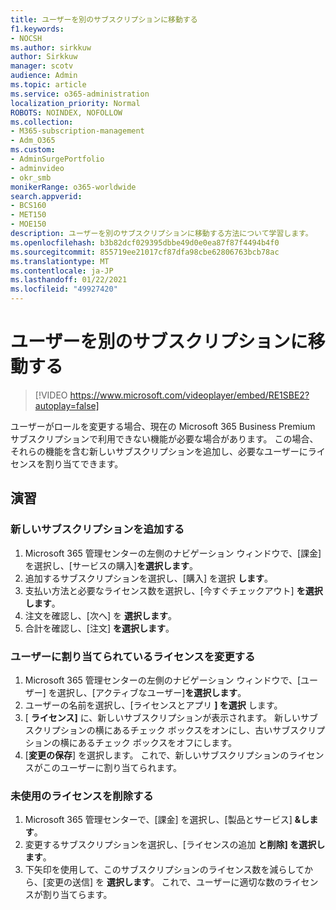 ```yaml
---
title: ユーザーを別のサブスクリプションに移動する
f1.keywords:
- NOCSH
ms.author: sirkkuw
author: Sirkkuw
manager: scotv
audience: Admin
ms.topic: article
ms.service: o365-administration
localization_priority: Normal
ROBOTS: NOINDEX, NOFOLLOW
ms.collection:
- M365-subscription-management
- Adm_O365
ms.custom:
- AdminSurgePortfolio
- adminvideo
- okr_smb
monikerRange: o365-worldwide
search.appverid:
- BCS160
- MET150
- MOE150
description: ユーザーを別のサブスクリプションに移動する方法について学習します。
ms.openlocfilehash: b3b82dcf029395dbbe49d0e0ea87f87f4494b4f0
ms.sourcegitcommit: 855719ee21017cf87dfa98cbe62806763bcb78ac
ms.translationtype: MT
ms.contentlocale: ja-JP
ms.lasthandoff: 01/22/2021
ms.locfileid: "49927420"
---
```

# <a name="move-users-to-different-subscriptions"></a>ユーザーを別のサブスクリプションに移動する

> [!VIDEO https://www.microsoft.com/videoplayer/embed/RE1SBE2?autoplay=false]

ユーザーがロールを変更する場合、現在の Microsoft 365 Business Premium サブスクリプションで利用できない機能が必要な場合があります。 この場合、それらの機能を含む新しいサブスクリプションを追加し、必要なユーザーにライセンスを割り当てできます。

## <a name="try-it"></a>演習

### <a name="add-a-new-subscription"></a>新しいサブスクリプションを追加する

1. Microsoft 365 管理センターの左側のナビゲーション ウィンドウで、[課金] を選択し、[サービスの購入]**を選択します**。
1. 追加するサブスクリプションを選択し、[購入] を選択 **します**。
1. 支払い方法と必要なライセンス数を選択し、[今すぐチェックアウト] **を選択します**。
1. 注文を確認し、[次へ] を **選択します**。
1. 合計を確認し、[注文] **を選択します**。

### <a name="change-the-license-assigned-to-a-user"></a>ユーザーに割り当てられているライセンスを変更する

1. Microsoft 365 管理センターの左側のナビゲーション ウィンドウで、[ユーザー] を選択し、[アクティブなユーザー]**を選択します**。
1. ユーザーの名前を選択し、[ライセンスとアプリ **] を選択** します。
1. [ **ライセンス]** に、新しいサブスクリプションが表示されます。 新しいサブスクリプションの横にあるチェック ボックスをオンにし、古いサブスクリプションの横にあるチェック ボックスをオフにします。
1. [**変更の保存**] を選択します。 これで、新しいサブスクリプションのライセンスがこのユーザーに割り当てられます。

### <a name="remove-an-unused-license"></a>未使用のライセンスを削除する

1. Microsoft 365 管理センターで、[課金] を選択し、[製品とサービス] **&します**。
1. 変更するサブスクリプションを選択し、[ライセンスの追加 **と削除] を選択します**。
1. 下矢印を使用して、このサブスクリプションのライセンス数を減らしてから、[変更の送信] を **選択します**。 これで、ユーザーに適切な数のライセンスが割り当てらます。